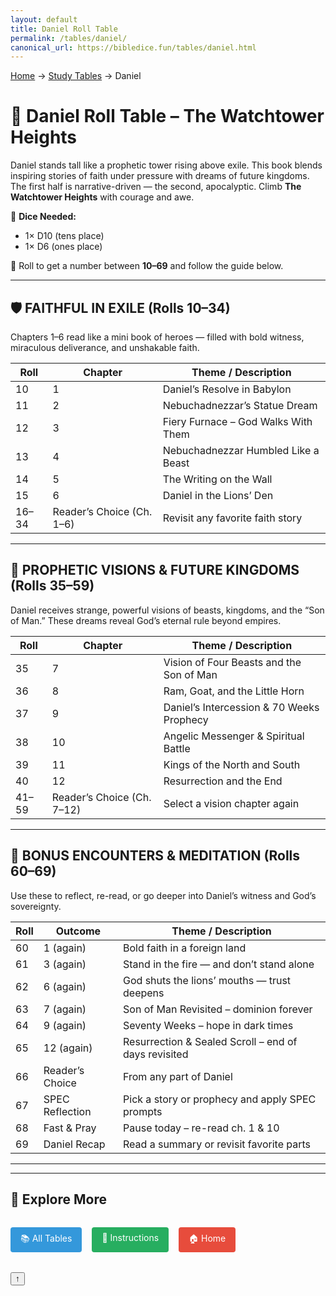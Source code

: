 ```yaml
---
layout: default
title: Daniel Roll Table
permalink: /tables/daniel/
canonical_url: https://bibledice.fun/tables/daniel.html
---
```


<nav class="breadcrumb">
    <a href="/">Home</a>
    <span class="breadcrumb-separator">→</span>
    <a href="/tables/">Study Tables</a>
    <span class="breadcrumb-separator">→</span>
    <span>Daniel</span>
</nav>

# 🏰 Daniel Roll Table – The Watchtower Heights

Daniel stands tall like a prophetic tower rising above exile. This book blends inspiring stories of faith under pressure with dreams of future kingdoms. The first half is narrative-driven — the second, apocalyptic. Climb **The Watchtower Heights** with courage and awe.

🎲 **Dice Needed:**
- 1× D10 (tens place)
- 1× D6 (ones place)

📏 Roll to get a number between **10–69** and follow the guide below.

---

## 🛡️ FAITHFUL IN EXILE (Rolls 10–34)
Chapters 1–6 read like a mini book of heroes — filled with bold witness, miraculous deliverance, and unshakable faith.

| Roll | Chapter | Theme / Description                          |
|------|---------|----------------------------------------------|
| 10   | 1       | Daniel’s Resolve in Babylon                  |
| 11   | 2       | Nebuchadnezzar’s Statue Dream                |
| 12   | 3       | Fiery Furnace – God Walks With Them          |
| 13   | 4       | Nebuchadnezzar Humbled Like a Beast          |
| 14   | 5       | The Writing on the Wall                      |
| 15   | 6       | Daniel in the Lions’ Den                     |
| 16–34| Reader’s Choice (Ch. 1–6) | Revisit any favorite faith story         |

---

## 🌌 PROPHETIC VISIONS & FUTURE KINGDOMS (Rolls 35–59)
Daniel receives strange, powerful visions of beasts, kingdoms, and the “Son of Man.” These dreams reveal God’s eternal rule beyond empires.

| Roll | Chapter | Theme / Description                          |
|------|---------|----------------------------------------------|
| 35   | 7       | Vision of Four Beasts and the Son of Man     |
| 36   | 8       | Ram, Goat, and the Little Horn               |
| 37   | 9       | Daniel’s Intercession & 70 Weeks Prophecy    |
| 38   | 10      | Angelic Messenger & Spiritual Battle         |
| 39   | 11      | Kings of the North and South                 |
| 40   | 12      | Resurrection and the End                     |
| 41–59| Reader’s Choice (Ch. 7–12) | Select a vision chapter again            |

---

## 🎯 BONUS ENCOUNTERS & MEDITATION (Rolls 60–69)
Use these to reflect, re-read, or go deeper into Daniel’s witness and God’s sovereignty.

| Roll | Outcome     | Theme / Description                                  |
|------|-------------|------------------------------------------------------|
| 60   | 1 (again)   | Bold faith in a foreign land                         |
| 61   | 3 (again)   | Stand in the fire — and don’t stand alone           |
| 62   | 6 (again)   | God shuts the lions’ mouths — trust deepens         |
| 63   | 7 (again)   | Son of Man Revisited – dominion forever             |
| 64   | 9 (again)   | Seventy Weeks – hope in dark times                  |
| 65   | 12 (again)  | Resurrection & Sealed Scroll – end of days revisited|
| 66   | Reader’s Choice | From any part of Daniel                         |
| 67   | SPEC Reflection | Pick a story or prophecy and apply SPEC prompts  |
| 68   | Fast & Pray | Pause today – re-read ch. 1 & 10                    |
| 69   | Daniel Recap | Read a summary or revisit favorite parts            |

---

---

## 🔄 Explore More

<div style="display: flex; gap: 1rem; flex-wrap: wrap; margin: 2rem 0;">
    <a href="/tables/" style="background: #3498db; color: white; padding: 0.5rem 1rem; border-radius: 4px; text-decoration: none;">📚 All Tables</a>
    <a href="/instructions/" style="background: #27ae60; color: white; padding: 0.5rem 1rem; border-radius: 4px; text-decoration: none;">📖 Instructions</a>
    <a href="/" style="background: #e74c3c; color: white; padding: 0.5rem 1rem; border-radius: 4px; text-decoration: none;">🏠 Home</a>
</div>

<button class="back-to-top" onclick="window.scrollTo(0,0)">↑</button>
